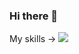 ### Hi there 👋

My skills -> 
<img lat="HTML5" src="https://img.shields.io/badge/html5-%23E34F26.svg?style=for-the-badge&logo=html5&logoColor=white"/> 
